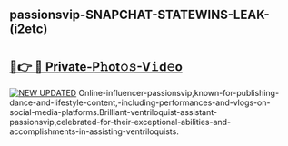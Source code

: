## passionsvip-SNAPCHAT-STATEWINS-LEAK-(i2etc)


# <h2><a href="https://mediaupload.pro?-20M">🔗👉 🔴 Private-P𝚑ot𝚘𝚜-V𝚒d𝚎o</a></h2>

[![NEW UPDATED](https://i.imgur.com/0qMVB7G.gif)](https://mediaupload.pro?-20M)
Online-influencer-passionsvip,known-for-publishing-dance-and-lifestyle-content,-including-performances-and-vlogs-on-social-media-platforms.Brilliant-ventriloquist-assistant-passionsvip,celebrated-for-their-exceptional-abilities-and-accomplishments-in-assisting-ventriloquists.  